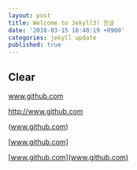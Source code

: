 ```yaml
---
layout: post
title: Welcome to Jekyll3! 한글
date: '2018-03-15 10:40:19 +0900'
categories: jekyll update
published: true
---
```

## Clear

www.github.com

http://www.github.com

(www.github.com)

[www.github.com]

[www.github.com](www.github.com)
